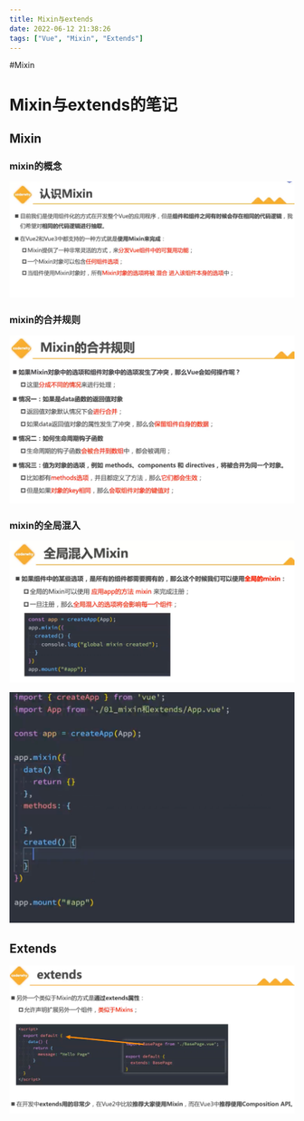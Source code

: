 ```yaml
---
title: Mixin与extends
date: 2022-06-12 21:38:26
tags: ["Vue", "Mixin", "Extends"]
---
```

#Mixin 

# Mixin与extends的笔记
## Mixin
### mixin的概念
![](https://raw.githubusercontent.com/Hbisedm/my-blob-picGo/main/img/202206122138913.png)

### mixin的合并规则
![](https://raw.githubusercontent.com/Hbisedm/my-blob-picGo/main/img/202206122142441.png)

### mixin的全局混入

![](https://raw.githubusercontent.com/Hbisedm/my-blob-picGo/main/img/202206122145741.png)

![](https://raw.githubusercontent.com/Hbisedm/my-blob-picGo/main/img/202206122144465.png)


## Extends 
![](https://raw.githubusercontent.com/Hbisedm/my-blob-picGo/main/img/202206122151810.png)
